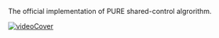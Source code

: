 The official implementation of PURE shared-control algrorithm.

[![videoCover](https://github.com/user-attachments/assets/838f9e48-5a97-46ba-9f81-2b6c7f977b7e)](https://youtu.be/VdcGu0XQWZ4)


